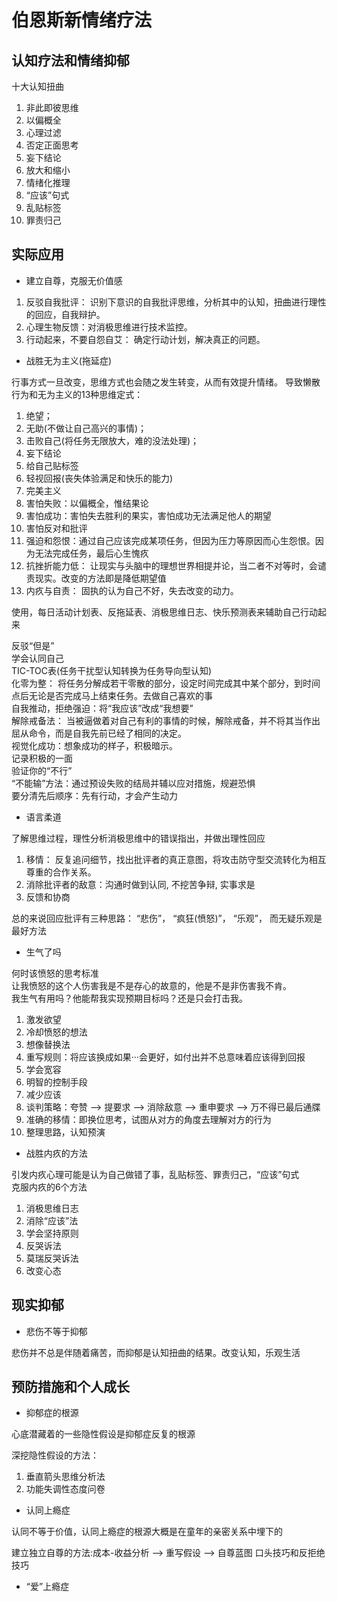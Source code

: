 # 伯恩斯新情绪疗法

## 认知疗法和情绪抑郁

十大认知扭曲
1. 非此即彼思维
2. 以偏概全
3. 心理过滤
4. 否定正面思考
5. 妄下结论
6. 放大和缩小
7. 情绪化推理
8. “应该”句式
9. 乱贴标签
10. 罪责归己

## 实际应用

- 建立自尊，克服无价值感

1. 反驳自我批评： 识别下意识的自我批评思维，分析其中的认知，扭曲进行理性的回应，自我辩护。
2. 心理生物反馈：对消极思维进行技术监控。
3. 行动起来，不要自怨自艾： 确定行动计划，解决真正的问题。

- 战胜无为主义(拖延症)

行事方式一旦改变，思维方式也会随之发生转变，从而有效提升情绪。
导致懒散行为和无为主义的13种思维定式：

1. 绝望；
2. 无助(不做让自己高兴的事情)；
3. 击败自己(将任务无限放大，难的没法处理)；
4. 妄下结论
5. 给自己贴标签
6. 轻视回报(丧失体验满足和快乐的能力)
7. 完美主义
8. 害怕失败：以偏概全，惟结果论
9. 害怕成功：害怕失去胜利的果实，害怕成功无法满足他人的期望
10. 害怕反对和批评
11. 强迫和怨恨：通过自己应该完成某项任务，但因为压力等原因而心生怨恨。因为无法完成任务，最后心生愧疚
12. 抗挫折能力低： 让现实与头脑中的理想世界相提并论，当二者不对等时，会谴责现实。改变的方法即是降低期望值
13. 内疚与自责： 固执的认为自己不好，失去改变的动力。

使用，每日活动计划表、反拖延表、消极思维日志、快乐预测表来辅助自己行动起来

反驳“但是”  
学会认同自己  
TIC-TOC表(任务干扰型认知转换为任务导向型认知)  
化零为整： 将任务分解成若干零散的部分，设定时间完成其中某个部分，到时间点后无论是否完成马上结束任务。去做自己喜欢的事  
自我推动，拒绝强迫：将“我应该”改成“我想要”  
解除戒备法： 当被逼做着对自己有利的事情的时候，解除戒备，并不将其当作出屈从命令，而是自我先前已经了相同的决定。  
视觉化成功：想象成功的样子，积极暗示。  
记录积极的一面  
验证你的“不行”  
“不能输”方法：通过预设失败的结局并辅以应对措施，规避恐惧  
要分清先后顺序：先有行动，才会产生动力  

- 语言柔道

了解思维过程，理性分析消极思维中的错误指出，并做出理性回应  

1. 移情： 反复追问细节，找出批评者的真正意图，将攻击防守型交流转化为相互尊重的合作关系。
2. 消除批评者的敌意：沟通时做到认同, 不挖苦争辩, 实事求是
3. 反馈和协商

总的来说回应批评有三种思路： “悲伤”， “疯狂(愤怒)”， “乐观”， 而无疑乐观是最好方法  

- 生气了吗

何时该愤怒的思考标准  
让我愤怒的这个人伤害我是不是存心的故意的，他是不是非伤害我不肯。  
我生气有用吗？他能帮我实现预期目标吗？还是只会打击我。 

1. 激发欲望
2. 冷却愤怒的想法  
3. 想像替换法  
4. 重写规则：将应该换成如果···会更好，如付出并不总意味着应该得到回报
5. 学会宽容
6. 明智的控制手段
7. 减少应该
8. 谈判策略：夸赞 --> 提要求 --> 消除敌意 --> 重申要求 --> 万不得已最后通牒
9. 准确的移情：即换位思考，试图从对方的角度去理解对方的行为
10. 整理思路，认知预演

- 战胜内疚的方法

引发内疚心理可能是认为自己做错了事，乱贴标签、罪责归己，“应该”句式  
克服内疚的6个方法

1. 消极思维日志
2. 消除“应该”法
3. 学会坚持原则
4. 反哭诉法
5. 莫瑞反哭诉法
6. 改变心态

## 现实抑郁

- 悲伤不等于抑郁

悲伤并不总是伴随着痛苦，而抑郁是认知扭曲的结果。改变认知，乐观生活

## 预防措施和个人成长

- 抑郁症的根源

心底潜藏着的一些隐性假设是抑郁症反复的根源

深挖隐性假设的方法：
1. 垂直箭头思维分析法
2. 功能失调性态度问卷

- 认同上瘾症

认同不等于价值，认同上瘾症的根源大概是在童年的亲密关系中埋下的

建立独立自尊的方法:成本-收益分析 --> 重写假设 --> 自尊蓝图
口头技巧和反拒绝技巧

- “爱”上瘾症
